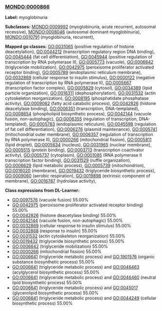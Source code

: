
### [MONDO:0000866](http://purl.obolibrary.org/obo/MONDO_0000866)
**Label:** myoglobinuria

**Subclasses:** [MONDO:0009992](http://purl.obolibrary.org/obo/MONDO_0009992) (myoglobinuria, acute recurrent, autosomal recessive), [MONDO:0008046](http://purl.obolibrary.org/obo/MONDO_0008046) (autosomal dominant myoglobinuria), [MONDO:0010791](http://purl.obolibrary.org/obo/MONDO_0010791) (myoglobinuria, recurrent), 

**Mapped go classes:** [GO:0031065](http://purl.obolibrary.org/obo/GO_0031065) (positive regulation of histone deacetylation), [GO:0044212](http://purl.obolibrary.org/obo/GO_0044212) (transcription regulatory region DNA binding), [GO:0045444](http://purl.obolibrary.org/obo/GO_0045444) (fat cell differentiation), [GO:0045944](http://purl.obolibrary.org/obo/GO_0045944) (positive regulation of transcription by RNA polymerase II), [GO:0005773](http://purl.obolibrary.org/obo/GO_0005773) (vacuole), [GO:0006642](http://purl.obolibrary.org/obo/GO_0006642) (triglyceride mobilization), [GO:0042975](http://purl.obolibrary.org/obo/GO_0042975) (peroxisome proliferator activated receptor binding), [GO:0005789](http://purl.obolibrary.org/obo/GO_0005789) (endoplasmic reticulum membrane), [GO:0032869](http://purl.obolibrary.org/obo/GO_0032869) (cellular response to insulin stimulus), [GO:0000122](http://purl.obolibrary.org/obo/GO_0000122) (negative regulation of transcription by RNA polymerase II), [GO:0005667](http://purl.obolibrary.org/obo/GO_0005667) (transcription factor complex), [GO:0005829](http://purl.obolibrary.org/obo/GO_0005829) (cytosol), [GO:0034389](http://purl.obolibrary.org/obo/GO_0034389) (lipid particle organization), [GO:0016311](http://purl.obolibrary.org/obo/GO_0016311) (dephosphorylation), [GO:0031532](http://purl.obolibrary.org/obo/GO_0031532) (actin cytoskeleton reorganization), [GO:0008195](http://purl.obolibrary.org/obo/GO_0008195) (phosphatidate phosphatase activity), [GO:0009062](http://purl.obolibrary.org/obo/GO_0009062) (fatty acid catabolic process), [GO:0042826](http://purl.obolibrary.org/obo/GO_0042826) (histone deacetylase binding), [GO:0006351](http://purl.obolibrary.org/obo/GO_0006351) (transcription, DNA-templated), [GO:0008654](http://purl.obolibrary.org/obo/GO_0008654) (phospholipid biosynthetic process), [GO:0042144](http://purl.obolibrary.org/obo/GO_0042144) (vacuole fusion, non-autophagic), [GO:0006355](http://purl.obolibrary.org/obo/GO_0006355) (regulation of transcription, DNA-templated), [GO:0005783](http://purl.obolibrary.org/obo/GO_0005783) (endoplasmic reticulum), [GO:0045598](http://purl.obolibrary.org/obo/GO_0045598) (regulation of fat cell differentiation), [GO:0006276](http://purl.obolibrary.org/obo/GO_0006276) (plasmid maintenance), [GO:0005741](http://purl.obolibrary.org/obo/GO_0005741) (mitochondrial outer membrane), [GO:0006357](http://purl.obolibrary.org/obo/GO_0006357) (regulation of transcription by RNA polymerase II), [GO:0000266](http://purl.obolibrary.org/obo/GO_0000266) (mitochondrial fission), [GO:0005811](http://purl.obolibrary.org/obo/GO_0005811) (lipid droplet), [GO:0005634](http://purl.obolibrary.org/obo/GO_0005634) (nucleus), [GO:0031965](http://purl.obolibrary.org/obo/GO_0031965) (nuclear membrane), [GO:0005515](http://purl.obolibrary.org/obo/GO_0005515) (protein binding), [GO:0003713](http://purl.obolibrary.org/obo/GO_0003713) (transcription coactivator activity), [GO:0005737](http://purl.obolibrary.org/obo/GO_0005737) (cytoplasm), [GO:0001085](http://purl.obolibrary.org/obo/GO_0001085) (RNA polymerase II transcription factor binding), [GO:0031529](http://purl.obolibrary.org/obo/GO_0031529) (ruffle organization), [GO:0006629](http://purl.obolibrary.org/obo/GO_0006629) (lipid metabolic process), [GO:0005739](http://purl.obolibrary.org/obo/GO_0005739) (mitochondrion), [GO:0016020](http://purl.obolibrary.org/obo/GO_0016020) (membrane), [GO:0019432](http://purl.obolibrary.org/obo/GO_0019432) (triglyceride biosynthetic process), [GO:0009060](http://purl.obolibrary.org/obo/GO_0009060) (aerobic respiration), [GO:0019898](http://purl.obolibrary.org/obo/GO_0019898) (extrinsic component of membrane), [GO:0016787](http://purl.obolibrary.org/obo/GO_0016787) (hydrolase activity), 

**Class expressions from DL-Learner:**

- [GO:0097576](http://purl.obolibrary.org/obo/GO_0097576) (vacuole fusion) 55.00%
- [GO:0042975](http://purl.obolibrary.org/obo/GO_0042975) (peroxisome proliferator activated receptor binding) 55.00%
- [GO:0042826](http://purl.obolibrary.org/obo/GO_0042826) (histone deacetylase binding) 55.00%
- [GO:0042144](http://purl.obolibrary.org/obo/GO_0042144) (vacuole fusion, non-autophagic) 55.00%
- [GO:0032869](http://purl.obolibrary.org/obo/GO_0032869) (cellular response to insulin stimulus) 55.00%
- [GO:0032868](http://purl.obolibrary.org/obo/GO_0032868) (response to insulin) 55.00%
- [GO:0031532](http://purl.obolibrary.org/obo/GO_0031532) (actin cytoskeleton reorganization) 55.00%
- [GO:0019432](http://purl.obolibrary.org/obo/GO_0019432) (triglyceride biosynthetic process) 55.00%
- [GO:0006642](http://purl.obolibrary.org/obo/GO_0006642) (triglyceride mobilization) 55.00%
- [GO:0000266](http://purl.obolibrary.org/obo/GO_0000266) (mitochondrial fission) 55.00%
- [GO:0006641](http://purl.obolibrary.org/obo/GO_0006641) (triglyceride metabolic process) and [GO:1901576](http://purl.obolibrary.org/obo/GO_1901576) (organic substance biosynthetic process) 55.00%
- [GO:0006641](http://purl.obolibrary.org/obo/GO_0006641) (triglyceride metabolic process) and [GO:0046463](http://purl.obolibrary.org/obo/GO_0046463) (acylglycerol biosynthetic process) 55.00%
- [GO:0006641](http://purl.obolibrary.org/obo/GO_0006641) (triglyceride metabolic process) and [GO:0046460](http://purl.obolibrary.org/obo/GO_0046460) (neutral lipid biosynthetic process) 55.00%
- [GO:0006641](http://purl.obolibrary.org/obo/GO_0006641) (triglyceride metabolic process) and [GO:0045017](http://purl.obolibrary.org/obo/GO_0045017) (glycerolipid biosynthetic process) 55.00%
- [GO:0006641](http://purl.obolibrary.org/obo/GO_0006641) (triglyceride metabolic process) and [GO:0044249](http://purl.obolibrary.org/obo/GO_0044249) (cellular biosynthetic process) 55.00%


